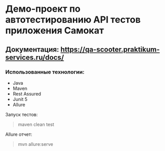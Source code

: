 ﻿# Демо-проект по автотестированию API тестов приложения Самокат
## Документация: https://qa-scooter.praktikum-services.ru/docs/
### Использованные технологии:
+ Java
+ Maven
+ Rest Assured
+ Junit 5
+ Allure

Запуск тестов:
> maven clean test

Allure отчет:
> mvn allure:serve
